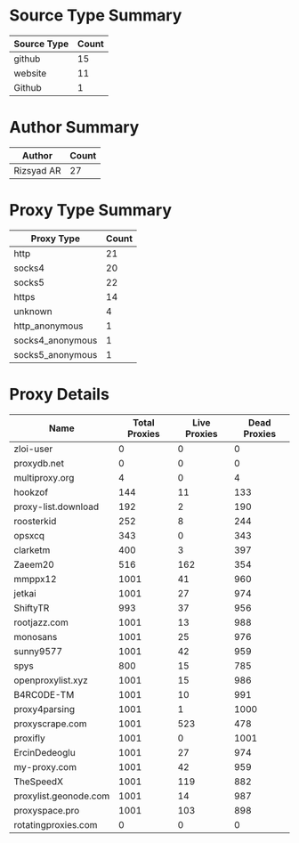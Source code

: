 # Source Type Summary

| Source Type | Count |
|-------------|-------|
| github | 15 |
| website | 11 |
| Github | 1 |


# Author Summary

| Author | Count |
|--------|-------|
| Rizsyad AR | 27 |


# Proxy Type Summary

| Proxy Type | Count |
|------------|-------|
| http | 21 |
| socks4 | 20 |
| socks5 | 22 |
| https | 14 |
| unknown | 4 |
| http_anonymous | 1 |
| socks4_anonymous | 1 |
| socks5_anonymous | 1 |


# Proxy Details

| Name | Total Proxies | Live Proxies | Dead Proxies |
|------|---------------|--------------|---------------|
| zloi-user | 0 | 0 | 0 |
| proxydb.net | 0 | 0 | 0 |
| multiproxy.org | 4 | 0 | 4 |
| hookzof | 144 | 11 | 133 |
| proxy-list.download | 192 | 2 | 190 |
| roosterkid | 252 | 8 | 244 |
| opsxcq | 343 | 0 | 343 |
| clarketm | 400 | 3 | 397 |
| Zaeem20 | 516 | 162 | 354 |
| mmppx12 | 1001 | 41 | 960 |
| jetkai | 1001 | 27 | 974 |
| ShiftyTR | 993 | 37 | 956 |
| rootjazz.com | 1001 | 13 | 988 |
| monosans | 1001 | 25 | 976 |
| sunny9577 | 1001 | 42 | 959 |
| spys | 800 | 15 | 785 |
| openproxylist.xyz | 1001 | 15 | 986 |
| B4RC0DE-TM | 1001 | 10 | 991 |
| proxy4parsing | 1001 | 1 | 1000 |
| proxyscrape.com | 1001 | 523 | 478 |
| proxifly | 1001 | 0 | 1001 |
| ErcinDedeoglu | 1001 | 27 | 974 |
| my-proxy.com | 1001 | 42 | 959 |
| TheSpeedX | 1001 | 119 | 882 |
| proxylist.geonode.com | 1001 | 14 | 987 |
| proxyspace.pro | 1001 | 103 | 898 |
| rotatingproxies.com | 0 | 0 | 0 |
